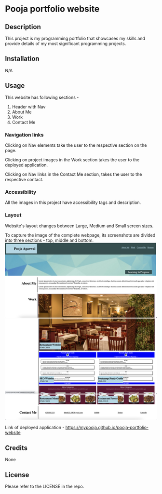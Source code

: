# Pooja portfolio website

## Description
This project is my programming portfolio that showcases my skills and provide details of my most significant programming projects.

## Installation

N/A

## Usage

This website has following sections -
1. Header with Nav
2. About Me
3. Work
4. Contact Me

### Navigation links
Clicking on Nav elements take the user to the respective section on the page.

Clicking on project images in the Work section takes the user to the deployed application.

Clicking on Nav links in the Contact Me section, takes the user to the respective contact.

### Accessibility
All the images in this project have accessibility tags and description.

### Layout
Website's layout changes between Large, Medium and Small screen sizes.

To capture the image of the complete webpage, its screenshots are divided into three sections - top, middle and bottom.
![ScreenShot of the top section of the website](assets/images/ScreenShot-1.png)
![ScreenShot of the middle section of the website](assets/images/ScreenShot-2.png)
![ScreenShot of the bottom section of the website](assets/images/ScreenShot-3.png)

Link of deployed application - 
https://mypooja.github.io/pooja-portfolio-website

## Credits

None

## License

Please refer to the LICENSE in the repo.